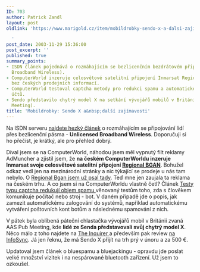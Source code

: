 ```yaml
---
ID: 703
author: Patrick Zandl
layout: post
oldlink: 'https://www.marigold.cz/item/mobildrobky-sendo-x-a-dalsi-zajimavosti

  '
post_date: 2003-11-29 15:36:00
post_excerpt: ''
published: true
summary_points:
- ISDN článek pojednává o rozmáhajícím se bezlicenčním bezdrátovém připojení (Unlicensed
  Broadband Wireless).
- ComputerWorld inzeruje celosvětové satelitní připojení Inmarsat Regional BGAN, ale
  bez českých prodejních informací.
- ComputerWorld testoval captcha metody pro redukci spamu a automatického vytváření
  účtů.
- Sendo představilo chytrý model X na setkání vývojářů mobilů v Británii (AAS Pub
  Meeting).
title: 'Mobildrobky: Sendo X a&nbsp;další zajímavosti'
---
```


<p>
Na ISDN serveru <A href="http://www.isdn.cz/clanek.php?cid=5373" target=_blank>najdete hezký článek</A> o rozmáhajícím se připojování lidí přes bezlicenční pásma - <STRONG>Unlicensed Broadband Wireless</STRONG>. Doporučuji si ho přečíst, je krátký, ale pro přehled dobrý. </p>

<p>
Díval jsem se na ComputerWorld, náhodou jsem měl vypnutý filt reklamy AdMuncher a zjistil jsem, že <STRONG>na českém&#160;ComputerWorldu inzeruje Inmarsat svoje celosvětové satelitní připojení </STRONG><A href="http://regionalbgan.inmarsat.com/" target=_blank><STRONG>Regional BGAN</STRONG></A>. Bohužel odkaz vedl jen na mezinárodní stránky a nic týkající se prodeje u nás tam nebylo. O <A href="/zprava.html?id=21038">Regional Bgan jsem už psal tady</A>. Teď mne jen zaujala ta reklama na českém trhu. A co jsem si na ComputerWorldu vlastně četl? Článek <A href="http://www.cw.cz/cw.nsf/ID/02AE8C2042B60FCCC1256DE800832372" target=_blank>Testy typu captcha redukují objem spamu </A>věnovaný testům toho, zda s člověkem komunikuje počítač nebo stroj - bot. V daném případě jde o popis, jak zamezit automatickému zalogování do systémů, například automatickému vytváření poštovních kont botům a následnému spamování z nich. </p>

<p>
V pátek byla oblíbená páteční chlastačka vývojářů mobil v Británii zvaná AAS Pub Meeting, kde <STRONG>lidé ze Senda představovali svůj chytrý model X</STRONG>. Něco málo z toho najdete na <A href="http://www.theinquirer.net/?article=12880" target=_blank>The Inquirer </A>a především pak review <A href="http://www.infosyncworld.com/news/n/4354.html" target=_blank>na InfoSync</A>. Já jen řeknu, že má Sendo X přijít na trh prý v únoru a za 500 &#8364;.</p>

<p>
Updatoval jsem článek o bluespamu a bluejackingu - opravdu jde poslat velké množství vizitek i na nespárované bluetooth zařízení. Už jsem to ozkoušel.</p>